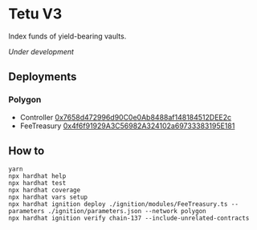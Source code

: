 # Tetu V3

Index funds of yield-bearing vaults.

*Under development*

## Deployments

### Polygon

* Controller [0x7658d472996d90C0e0Ab8488af148184512DEE2c](https://polygonscan.com/address/0x7658d472996d90C0e0Ab8488af148184512DEE2c)
* FeeTreasury [0x4f6f91929A3C56982A324102a69733383195E181](https://polygonscan.com/address/0x4f6f91929A3C56982A324102a69733383195E181)

## How to

```shell
yarn
npx hardhat help
npx hardhat test
npx hardhat coverage
npx hardhat vars setup
npx hardhat ignition deploy ./ignition/modules/FeeTreasury.ts --parameters ./ignition/parameters.json --network polygon
npx hardhat ignition verify chain-137 --include-unrelated-contracts
```
    